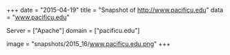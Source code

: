 
+++
date = "2015-04-19"
title = "Snapshot of http://www.pacificu.edu"
data = "www.pacificu.edu"

Server = ["Apache"]
domain = ["pacificu.edu"]

  image = "snapshots/2015_16/www.pacificu.edu.png"
+++
#
